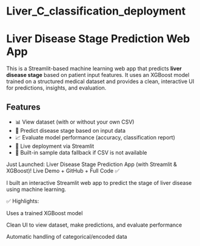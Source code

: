 # Liver_C_classification_deployment
# Liver Disease Stage Prediction Web App

This is a Streamlit-based machine learning web app that predicts **liver disease stage** based on patient input features.
It uses an XGBoost model trained on a structured medical dataset and provides a clean, interactive UI for predictions, insights, and evaluation.

##  Features

- 📊 View dataset (with or without your own CSV)
- 🎯 Predict disease stage based on input data
- 📈 Evaluate model performance (accuracy, classification report)
- 🔄 Live deployment via Streamlit
- 🔐 Built-in sample data fallback if CSV is not available

Just Launched: Liver Disease Stage Prediction App (with Streamlit & XGBoost)!
Live Demo + GitHub + Full Code ✅

I built an interactive Streamlit web app to predict the stage of liver disease using machine learning.

✅ Highlights:

Uses a trained XGBoost model

Clean UI to view dataset, make predictions, and evaluate performance

Automatic handling of categorical/encoded data

